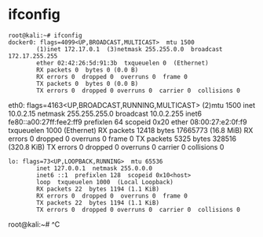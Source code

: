 # ifconfig
```
root@kali:~# ifconfig
docker0: flags=4099<UP,BROADCAST,MULTICAST>  mtu 1500
        (1)inet 172.17.0.1  (3)netmask 255.255.0.0  broadcast 172.17.255.255
        ether 02:42:26:5d:91:3b  txqueuelen 0  (Ethernet)
        RX packets 0  bytes 0 (0.0 B)
        RX errors 0  dropped 0  overruns 0  frame 0
        TX packets 0  bytes 0 (0.0 B)
        TX errors 0  dropped 0 overruns 0  carrier 0  collisions 0
```
eth0: flags=4163<UP,BROADCAST,RUNNING,MULTICAST>  (2)mtu 1500
        inet 10.0.2.15  netmask 255.255.255.0  broadcast 10.0.2.255
        inet6 fe80::a00:27ff:fee2:ff9  prefixlen 64  scopeid 0x20<link>
        ether 08:00:27:e2:0f:f9  txqueuelen 1000  (Ethernet)
        RX packets 12418  bytes 17665773 (16.8 MiB)
        RX errors 0  dropped 0  overruns 0  frame 0
        TX packets 5325  bytes 328516 (320.8 KiB)
        TX errors 0  dropped 0 overruns 0  carrier 0  collisions 0
```
lo: flags=73<UP,LOOPBACK,RUNNING>  mtu 65536
        inet 127.0.0.1  netmask 255.0.0.0
        inet6 ::1  prefixlen 128  scopeid 0x10<host>
        loop  txqueuelen 1000  (Local Loopback)
        RX packets 22  bytes 1194 (1.1 KiB)
        RX errors 0  dropped 0  overruns 0  frame 0
        TX packets 22  bytes 1194 (1.1 KiB)
        TX errors 0  dropped 0 overruns 0  carrier 0  collisions 0
```
root@kali:~# ^C
```
